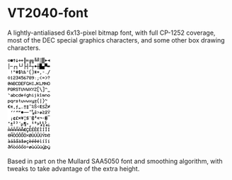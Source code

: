 # VT2040-font

A lightly-antialiased 6x13-pixel bitmap font, with full CP-1252 coverage, most of the DEC special graphics characters, and some other box drawing characters.

![VT2040-font](font.png)

Based in part on the Mullard SAA5050 font and smoothing algorithm, with tweaks to take advantage of the extra height.
